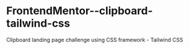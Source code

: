 # FrontendMentor--clipboard-tailwind-css
Clipboard landing page challenge using CSS framework - Tailwind CSS
